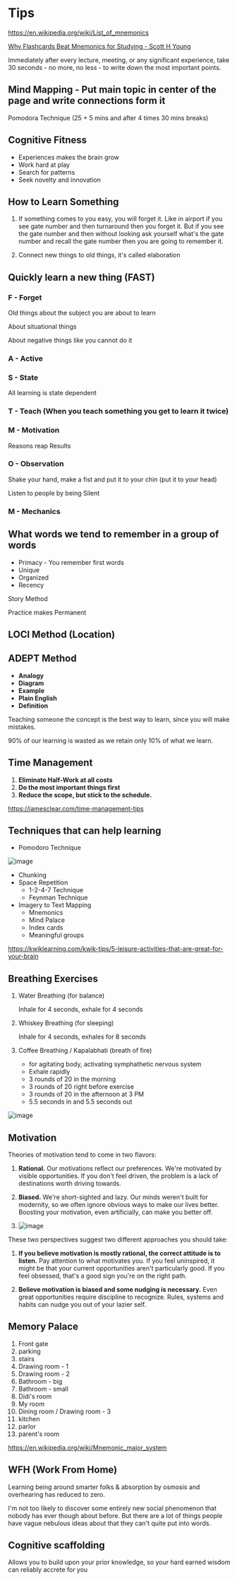 # Tips

<https://en.wikipedia.org/wiki/List_of_mnemonics>

[Why Flashcards Beat Mnemonics for Studying - Scott H Young](https://www.scotthyoung.com/blog/2023/06/06/flashcards-vs-mnemonics/)

Immediately after every lecture, meeting, or any significant experience, take 30 seconds - no more, no less - to write down the most important points.

## Mind Mapping - Put main topic in center of the page and write connections form it

Pomodora Technique (25 + 5 mins and after 4 times 30 mins breaks)

## Cognitive Fitness

- Experiences makes the brain grow
- Work hard at play
- Search for patterns
- Seek novelty and innovation

## How to Learn Something

1. If something comes to you easy, you will forget it. Like in airport if you see gate number and then turnaround then you forget it. But if you see the gate number and then without looking ask yourself what's the gate number and recall the gate number then you are going to remember it.

2. Connect new things to old things, it's called elaboration

## Quickly learn a new thing (FAST)

### F - Forget

Old things about the subject you are about to learn

About situational things

About negative things like you cannot do it

### A - Active

### S - State

All learning is state dependent

### T - Teach (When you teach something you get to learn it twice)

### M - Motivation

Reasons reap Results

### O - Observation

Shake your hand, make a fist and put it to your chin (put it to your head)

Listen to people by being Silent

### M - Mechanics

## What words we tend to remember in a group of words

- Primacy - You remember first words
- Unique
- Organized
- Recency

Story Method

Practice makes Permanent

## LOCI Method (Location)

## ADEPT Method

- **Analogy**
- **Diagram**
- **Example**
- **Plain English**
- **Definition**

Teaching someone the concept is the best way to learn, since you will make mistakes.

90% of our learning is wasted as we retain only 10% of what we learn.

## Time Management

1. **Eliminate Half-Work at all costs**
2. **Do the most important things first**
3. **Reduce the scope, but stick to the schedule.**

<https://jamesclear.com/time-management-tips>

## Techniques that can help learning

- Pomodoro Technique

![image](../../media/Learning-Intro_Tips-image1.jpg)

- Chunking
- Space Repetition
  - 1-2-4-7 Technique
  - Feynman Technique
- Imagery to Text Mapping
  - Mnemonics
  - Mind Palace
  - Index cards
  - Meaningful groups

<https://kwiklearning.com/kwik-tips/5-leisure-activities-that-are-great-for-your-brain>

## Breathing Exercises

1. Water Breathing (for balance)

    Inhale for 4 seconds, exhale for 4 seconds

2. Whiskey Breathing (for sleeping)

    Inhale for 4 seconds, exhales for 8 seconds

3. Coffee Breathing / Kapalabhati (breath of fire)

    - for agitating body, activating symphathetic nervous system
    - Exhale rapidly
    - 3 rounds of 20 in the morning
    - 3 rounds of 20 right before exercise
    - 3 rounds of 20 in the afternoon at 3 PM
    - 5.5 seconds in and 5.5 seconds out

![image](../../media/Learning-Intro_Tips-image2.jpg)

## Motivation

Theories of motivation tend to come in two flavors:

1. **Rational.** Our motivations reflect our preferences. We're motivated by visible opportunities. If you don't feel driven, the problem is a lack of destinations worth driving towards.

2. **Biased.** We're short-sighted and lazy. Our minds weren't built for modernity, so we often ignore obvious ways to make our lives better. Boosting your motivation, even artificially, can make you better off.

3. ![image](../../media/Learning-Intro_Tips-image3.jpg)

These two perspectives suggest two different approaches you should take:

1. **If you believe motivation is mostly rational, the correct attitude is to listen.** Pay attention to what motivates you. If you feel uninspired, it might be that your current opportunities aren't particularly good. If you feel obsessed, that's a good sign you're on the right path.

2. **Believe motivation is biased and some nudging is necessary.** Even great opportunities require discipline to recognize. Rules, systems and habits can nudge you out of your lazier self.

## Memory Palace

1. Front gate
2. parking
3. stairs
4. Drawing room - 1
5. Drawing room - 2
6. Bathroom - big
7. Bathroom - small
8. Didi's room
9. My room
10. Dining room / Drawing room - 3
11. kitchen
12. parlor
13. parent's room

<https://en.wikipedia.org/wiki/Mnemonic_major_system>

## WFH (Work From Home)

Learning being around smarter folks & absorption by osmosis and overhearing has reduced to zero.

I'm not too likely to discover some entirely new social phenomenon that nobody has ever though about before. But there are a lot of things people have vague nebulous ideas about that they can't quite put into words.

## Cognitive scaffolding

Allows you to build upon your prior knowledge, so your hard earned wisdom can reliably accrete for you
